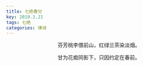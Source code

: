 ```yaml
---
title: 七绝春分
key: 2019.3.21
tags: 七绝
categories: 律诗
---
```


<p align="center">芬芳桃李偎前山，红绿兰茶染淡烟。
</p>
<p align="center">甘为花痴同影下，只因约定在春前。
</p>
